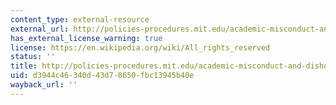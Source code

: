 ```yaml
---
content_type: external-resource
external_url: http://policies-procedures.mit.edu/academic-misconduct-and-dishonesty/
has_external_license_warning: true
license: https://en.wikipedia.org/wiki/All_rights_reserved
status: ''
title: http://policies-procedures.mit.edu/academic-misconduct-and-dishonesty/
uid: d3944c46-340d-43d7-8650-fbc13945b40e
wayback_url: ''
---
```

